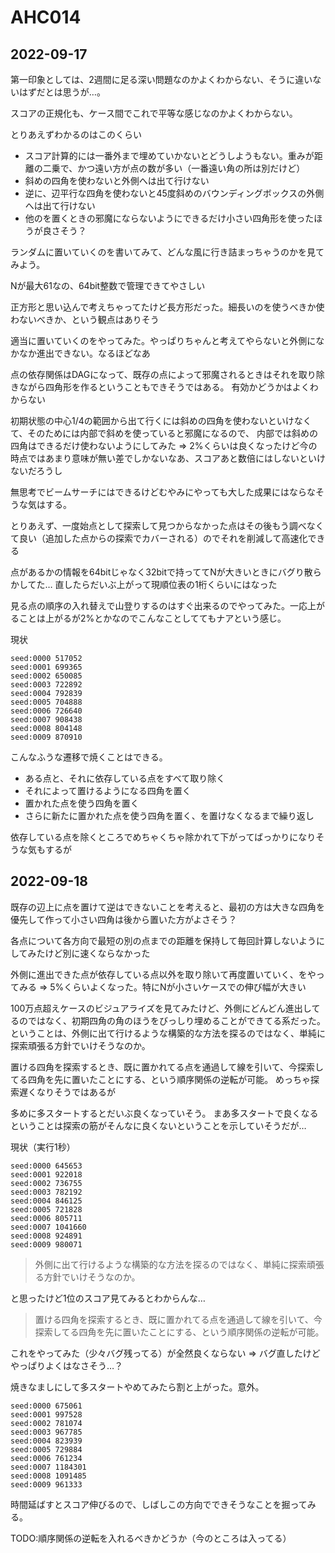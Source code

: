 # AHC014

## 2022-09-17

第一印象としては、2週間に足る深い問題なのかよくわからない、そうに違いないはずだとは思うが…。

スコアの正規化も、ケース間でこれで平等な感じなのかよくわからない。

とりあえずわかるのはこのくらい

* スコア計算的には一番外まで埋めていかないとどうしようもない。重みが距離の二乗で、かつ遠い方が点の数が多い（一番遠い角の所は別だけど）
* 斜めの四角を使わないと外側へは出て行けない
* 逆に、辺平行な四角を使わないと45度斜めのバウンディングボックスの外側へは出て行けない
* 他のを置くときの邪魔にならないようにできるだけ小さい四角形を使ったほうが良さそう？

ランダムに置いていくのを書いてみて、どんな風に行き詰まっちゃうのかを見てみよう。

Nが最大61なの、64bit整数で管理できてやさしい

正方形と思い込んで考えちゃってたけど長方形だった。細長いのを使うべきか使わないべきか、という観点はありそう

適当に置いていくのをやってみた。やっぱりちゃんと考えてやらないと外側になかなか進出できない。なるほどなあ

点の依存関係はDAGになって、既存の点によって邪魔されるときはそれを取り除きながら四角形を作るということもできそうではある。
有効かどうかはよくわからない

初期状態の中心1/4の範囲から出て行くには斜めの四角を使わないといけなくて、そのためには内部で斜めを使っていると邪魔になるので、
内部では斜めの四角はできるだけ使わないようにしてみた
=> 2%くらいは良くなったけど今の時点ではあまり意味が無い差でしかないなあ、スコアあと数倍にはしないといけないだろうし

無思考でビームサーチにはできるけどむやみにやっても大した成果にはならなそうな気はする。

とりあえず、一度始点として探索して見つからなかった点はその後もう調べなくて良い（追加した点からの探索でカバーされる）のでそれを削減して高速化できる

点があるかの情報を64bitじゃなく32bitで持っててNが大きいときにバグり散らかしてた… 直したらだいぶ上がって現順位表の1桁くらいにはなった

見る点の順序の入れ替えで山登りするのはすぐ出来るのでやってみた。一応上がることは上がるが2%とかなのでこんなことしててもナアという感じ。

現状
```
seed:0000 517052
seed:0001 699365
seed:0002 650085
seed:0003 722892
seed:0004 792839
seed:0005 704888
seed:0006 726640
seed:0007 908438
seed:0008 804148
seed:0009 870910
```

こんなふうな遷移で焼くことはできる。

* ある点と、それに依存している点をすべて取り除く
* それによって置けるようになる四角を置く
* 置かれた点を使う四角を置く
* さらに新たに置かれた点を使う四角を置く、を置けなくなるまで繰り返し

依存している点を除くところでめちゃくちゃ除かれて下がってばっかりになりそうな気もするが


## 2022-09-18

既存の辺上に点を置けて逆はできないことを考えると、最初の方は大きな四角を優先して作って小さい四角は後から置いた方がよさそう？

各点について各方向で最短の別の点までの距離を保持して毎回計算しないようにしてみたけど別に速くならなかった

外側に進出できた点が依存している点以外を取り除いて再度置いていく、をやってみる
=> 5%くらいよくなった。特にNが小さいケースでの伸び幅が大きい

100万点超えケースのビジュアライズを見てみたけど、外側にどんどん進出してるのではなく、初期四角の角のほうをびっしり埋めることができてる系だった。
ということは、外側に出て行けるような構築的な方法を探るのではなく、単純に探索頑張る方針でいけそうなのか。

置ける四角を探索するとき、既に置かれてる点を通過して線を引いて、今探索してる四角を先に置いたことにする、という順序関係の逆転が可能。
めっちゃ探索遅くなりそうではあるが

多めに多スタートするとだいぶ良くなっていそう。
まあ多スタートで良くなるということは探索の筋がそんなに良くないということを示していそうだが…

現状（実行1秒）
```
seed:0000 645653
seed:0001 922018
seed:0002 736755
seed:0003 782192
seed:0004 846125
seed:0005 721828
seed:0006 805711
seed:0007 1041660
seed:0008 924891
seed:0009 980071
```

> 外側に出て行けるような構築的な方法を探るのではなく、単純に探索頑張る方針でいけそうなのか。

と思ったけど1位のスコア見てみるとわからんな…

> 置ける四角を探索するとき、既に置かれてる点を通過して線を引いて、今探索してる四角を先に置いたことにする、という順序関係の逆転が可能。

これをやってみた（少々バグ残ってる）が全然良くならない
=> バグ直したけどやっぱりよくはなさそう…？


焼きなましにして多スタートやめてみたら割と上がった。意外。

```
seed:0000 675061
seed:0001 997528
seed:0002 781074
seed:0003 967785
seed:0004 823939
seed:0005 729884
seed:0006 761234
seed:0007 1184301
seed:0008 1091485
seed:0009 961333
```

時間延ばすとスコア伸びるので、しばしこの方向でできそうなことを掘ってみる。

TODO:順序関係の逆転を入れるべきかどうか（今のところは入ってる）



